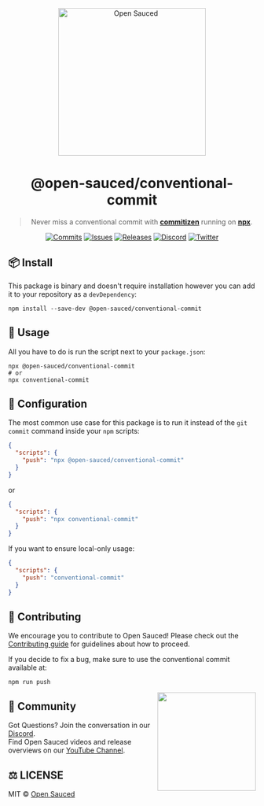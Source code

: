 <div style="text-align: center" align="center">
  <img alt="Open Sauced" src="https://i.ibb.co/7jPXt0Z/logo1-92f1a87f.png" width="300px" />

# @open-sauced/conventional-commit

> Never miss a conventional commit with [**commitizen**](https://www.npmjs.com/package/npm-install-checks) running on [**npx**](https://www.npmjs.com/package/commitizen).

[![Commits](https://img.shields.io/github/commit-activity/w/open-sauced/conventional-commit?style=flat)](https://github.com/open-sauced/conventional-commit/pulse)
[![Issues](https://img.shields.io/github/issues/open-sauced/conventional-commit.svg?style=flat)](https://github.com/open-sauced/conventional-commit/issues)
[![Releases](https://img.shields.io/github/v/release/open-sauced/conventional-commit.svg?style=flat)](https://github.com/open-sauced/conventional-commit/releases)
[![Discord](https://img.shields.io/discord/714698561081704529.svg?label=&logo=discord&logoColor=ffffff&color=7389D8&labelColor=6A7EC2)](https://discord.gg/U2peSNf23P)
[![Twitter](https://img.shields.io/twitter/follow/saucedopen?label=Follow&style=social)](https://twitter.com/saucedopen)

</div>

## 📦 Install

This package is binary and doesn't require installation however you can add it to your repository as a `devDependency`:

```shell
npm install --save-dev @open-sauced/conventional-commit
```

## 🚀 Usage

All you have to do is run the script next to your `package.json`:

```shell
npx @open-sauced/conventional-commit
# or
npx conventional-commit
```

## 🔧 Configuration

The most common use case for this package is to run it instead of the `git commit` command inside your `npm` scripts:

```json
{
  "scripts": {
    "push": "npx @open-sauced/conventional-commit"
  }
}
```

or

```json
{
  "scripts": {
    "push": "npx conventional-commit"
  }
}
```

If you want to ensure local-only usage:

```json
{
  "scripts": {
    "push": "conventional-commit"
  }
}
```

## 🤝 Contributing

We encourage you to contribute to Open Sauced! Please check out the [Contributing guide](https://docs.opensauced.pizza/) for guidelines about how to proceed.

If you decide to fix a bug, make sure to use the conventional commit available at:

```shell
npm run push
```

<img align="right" src="https://i.ibb.co/CJfW18H/ship.gif" width="200"/>

## 🍕 Community

Got Questions? Join the conversation in our [Discord](https://discord.gg/U2peSNf23P).  
Find Open Sauced videos and release overviews on our [YouTube Channel](https://www.youtube.com/channel/UCklWxKrTti61ZCROE1e5-MQ).

## ⚖️ LICENSE

MIT © [Open Sauced](LICENSE)
